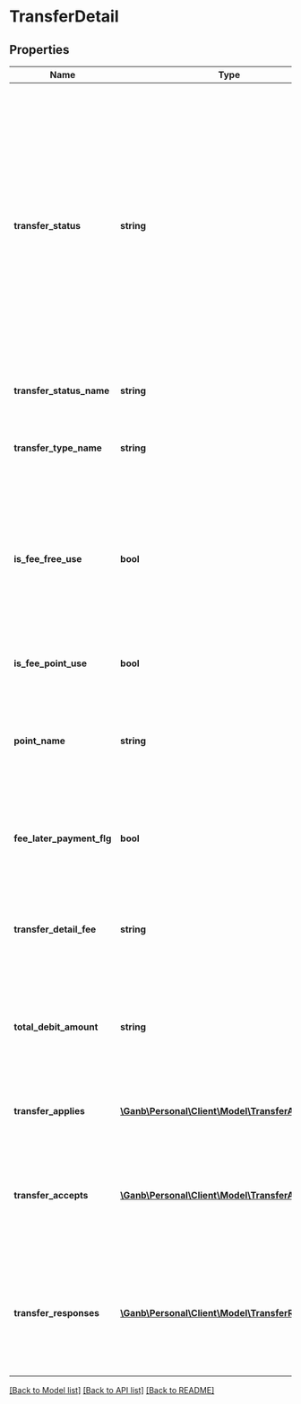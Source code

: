 # TransferDetail

## Properties
Name | Type | Description | Notes
------------ | ------------- | ------------- | -------------
**transfer_status** | **string** | 振込ステータス 半角数字 2:申請中、3:差戻、4:取下げ、5:期限切れ、8:承認取消/予約取消、 11:予約中、12:手続中、13:リトライ中、 20:手続済、22:資金返却、24:組戻手続中、25:組戻済、26:組戻不成立、 40:手続不成立 | [optional] 
**transfer_status_name** | **string** | 振込ステータス名 全角文字 | [optional] 
**transfer_type_name** | **string** | 種類 全角文字 振込振替　または　定額自動振込　を表示 | [optional] 
**is_fee_free_use** | **bool** | 振込無料回数利用可否 振込利用回数の利用可否（無料回数の利用可否の設定であり、実際の利用有無ではありません） | [optional] 
**is_fee_point_use** | **bool** | ポイント利用可否 ポイント会社の利用可否 | [optional] 
**point_name** | **string** | ポイント会社名 全角文字 該当する情報が無い場合は項目自体を設定しません | [optional] 
**fee_later_payment_flg** | **bool** | 手数料後払区分 「true&#x3D;後払い」以外の場合は項目自体を設定しません | [optional] 
**transfer_detail_fee** | **string** | 明細手数料 半角数字 振り込み完了時以外は、予定の手数料 | [optional] 
**total_debit_amount** | **string** | 合計出金金額 半角数字 手数料+振込金額　ただし、振込完了時以外は、予定の手数料 | [optional] 
**transfer_applies** | [**\Ganb\Personal\Client\Model\TransferApply[]**](TransferApply.md) | 振込申請情報 振込申請情報のリスト | [optional] 
**transfer_accepts** | [**\Ganb\Personal\Client\Model\TransferAccept[]**](TransferAccept.md) | 振込受付情報 振込受付情報のリスト 該当する情報が無い場合は空のリストを返却 | [optional] 
**transfer_responses** | [**\Ganb\Personal\Client\Model\TransferResponse[]**](TransferResponse.md) | 振込レスポンス情報 振込レスポンス情報のリスト 該当する情報が無い場合は空のリストを返却 | [optional] 

[[Back to Model list]](../README.md#documentation-for-models) [[Back to API list]](../README.md#documentation-for-api-endpoints) [[Back to README]](../README.md)


